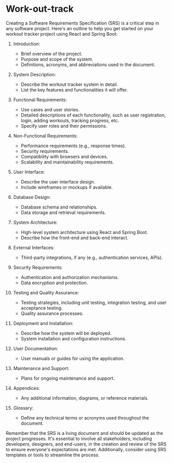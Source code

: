 # Work-out-track
Creating a Software Requirements Specification (SRS) is a critical step in any software project. Here's an outline to help you get started on your workout tracker project using React and Spring Boot:

1. Introduction:
   - Brief overview of the project.
   - Purpose and scope of the system.
   - Definitions, acronyms, and abbreviations used in the document.

2. System Description:
   - Describe the workout tracker system in detail.
   - List the key features and functionalities it will offer.

3. Functional Requirements:
   - Use cases and user stories.
   - Detailed descriptions of each functionality, such as user registration, login, adding workouts, tracking progress, etc.
   - Specify user roles and their permissions.

4. Non-Functional Requirements:
   - Performance requirements (e.g., response times).
   - Security requirements.
   - Compatibility with browsers and devices.
   - Scalability and maintainability requirements.

5. User Interface:
   - Describe the user interface design.
   - Include wireframes or mockups if available.

6. Database Design:
   - Database schema and relationships.
   - Data storage and retrieval requirements.

7. System Architecture:
   - High-level system architecture using React and Spring Boot.
   - Describe how the front-end and back-end interact.

8. External Interfaces:
   - Third-party integrations, if any (e.g., authentication services, APIs).

9. Security Requirements:
   - Authentication and authorization mechanisms.
   - Data encryption and protection.

10. Testing and Quality Assurance:
    - Testing strategies, including unit testing, integration testing, and user acceptance testing.
    - Quality assurance processes.

11. Deployment and Installation:
    - Describe how the system will be deployed.
    - System installation and configuration instructions.

12. User Documentation:
    - User manuals or guides for using the application.

13. Maintenance and Support:
    - Plans for ongoing maintenance and support.

14. Appendices:
    - Any additional information, diagrams, or reference materials.

15. Glossary:
    - Define any technical terms or acronyms used throughout the document.

Remember that the SRS is a living document and should be updated as the project progresses. It's essential to involve all stakeholders, including developers, designers, and end-users, in the creation and review of the SRS to ensure everyone's expectations are met. Additionally, consider using SRS templates or tools to streamline the process.
